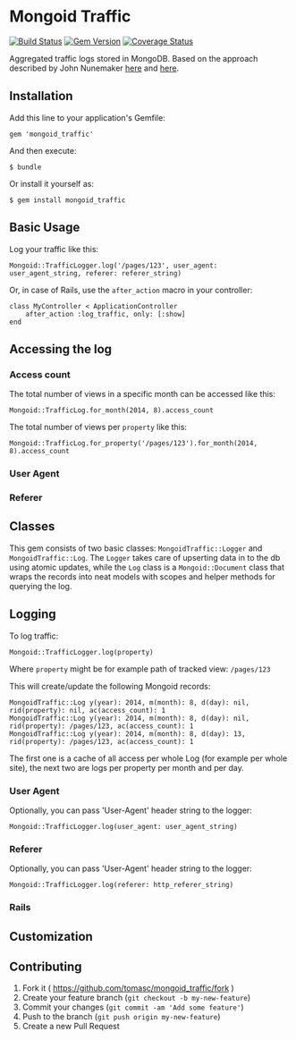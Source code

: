 # Mongoid Traffic

[![Build Status](https://travis-ci.org/tomasc/mongoid_traffic.svg)](https://travis-ci.org/tomasc/mongoid_traffic) [![Gem Version](https://badge.fury.io/rb/mongoid_traffic.svg)](http://badge.fury.io/rb/mongoid_traffic) [![Coverage Status](https://img.shields.io/coveralls/tomasc/mongoid_traffic.svg)](https://coveralls.io/r/tomasc/mongoid_traffic)

Aggregated traffic logs stored in MongoDB. Based on the approach described by John Nunemaker [here](http://www.railstips.org/blog/archives/2011/06/28/counters-everywhere/) and [here](http://www.railstips.org/blog/archives/2011/07/31/counters-everywhere-part-2/).

## Installation

Add this line to your application's Gemfile:

	gem 'mongoid_traffic'

And then execute:

	$ bundle

Or install it yourself as:

	$ gem install mongoid_traffic

## Basic Usage

Log your traffic like this:

	Mongoid::TrafficLogger.log('/pages/123', user_agent: user_agent_string, referer: referer_string)

Or, in case of Rails, use the `after_action` macro in your controller:

	class MyController < ApplicationController
		after_action :log_traffic, only: [:show]
	end

## Accessing the log

### Access count

The total number of views in a specific month can be accessed like this:

	Mongoid::TrafficLog.for_month(2014, 8).access_count

The total number of views per `property` like this:

	Mongoid::TrafficLog.for_property('/pages/123').for_month(2014, 8).access_count

### User Agent

### Referer

## Classes

This gem consists of two basic classes: `MongoidTraffic::Logger` and `MongoidTraffic::Log`. The `Logger` takes care of upserting data in to the db using atomic updates, while the `Log` class is a `Mongoid::Document` class that wraps the records into neat models with scopes and helper methods for querying the log.

## Logging

To log traffic:

	Mongoid::TrafficLogger.log(property)

Where `property` might be for example path of tracked view: `/pages/123`

This will create/update the following Mongoid records:

	MongoidTraffic::Log y(year): 2014, m(month): 8, d(day): nil, rid(property): nil, ac(access_count): 1
	MongoidTraffic::Log y(year): 2014, m(month): 8, d(day): nil, rid(property): /pages/123, ac(access_count): 1
	MongoidTraffic::Log y(year): 2014, m(month): 8, d(day): 13, rid(property): /pages/123, ac(access_count): 1

The first one is a cache of all access per whole Log (for example per whole site), the next two are logs per property per month and per day.

### User Agent

Optionally, you can pass 'User-Agent' header string to the logger:

	Mongoid::TrafficLogger.log(user_agent: user_agent_string)

### Referer

Optionally, you can pass 'User-Agent' header string to the logger:

	Mongoid::TrafficLogger.log(referer: http_referer_string)

### Rails

## Customization

## Contributing

1. Fork it ( https://github.com/tomasc/mongoid_traffic/fork )
2. Create your feature branch (`git checkout -b my-new-feature`)
3. Commit your changes (`git commit -am 'Add some feature'`)
4. Push to the branch (`git push origin my-new-feature`)
5. Create a new Pull Request
